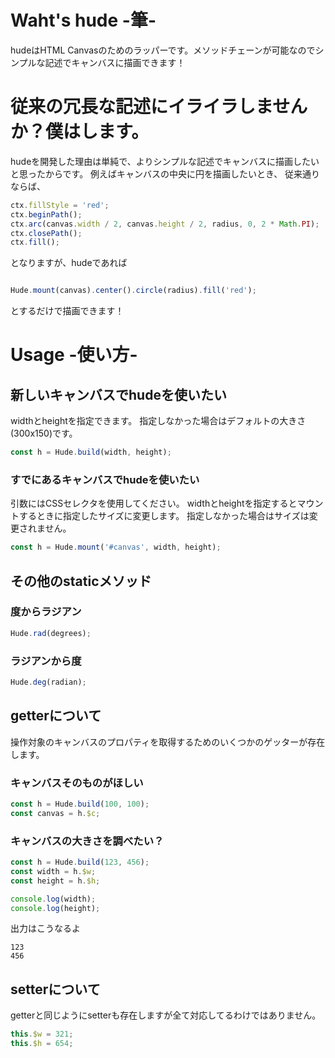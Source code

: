 # Waht's hude -筆-
hudeはHTML Canvasのためのラッパーです。メソッドチェーンが可能なのでシンプルな記述でキャンバスに描画できます！

# 従来の冗長な記述にイライラしませんか？僕はします。
hudeを開発した理由は単純で、よりシンプルな記述でキャンバスに描画したいと思ったからです。
例えばキャンバスの中央に円を描画したいとき、
従来通りならば、
```js
ctx.fillStyle = 'red';
ctx.beginPath();
ctx.arc(canvas.width / 2, canvas.height / 2, radius, 0, 2 * Math.PI);
ctx.closePath();
ctx.fill();
```
となりますが、hudeであれば
```js

Hude.mount(canvas).center().circle(radius).fill('red');

```
とするだけで描画できます！

# Usage -使い方-

## 新しいキャンバスでhudeを使いたい
widthとheightを指定できます。
指定しなかった場合はデフォルトの大きさ(300x150)です。
```js
const h = Hude.build(width, height);
```

### すでにあるキャンバスでhudeを使いたい
引数にはCSSセレクタを使用してください。
widthとheightを指定するとマウントするときに指定したサイズに変更します。
指定しなかった場合はサイズは変更されません。
```js
const h = Hude.mount('#canvas', width, height);
```

## その他のstaticメソッド

### 度からラジアン
```js
Hude.rad(degrees);
```

### ラジアンから度
```js
Hude.deg(radian);
```

## getterについて
操作対象のキャンバスのプロパティを取得するためのいくつかのゲッターが存在します。

### キャンバスそのものがほしい

```js
const h = Hude.build(100, 100);
const canvas = h.$c;
```

### キャンバスの大きさを調べたい？
```js
const h = Hude.build(123, 456);
const width = h.$w;
const height = h.$h;

console.log(width); 
console.log(height);
```
出力はこうなるよ
```
123
456
```

## setterについて
getterと同じようにsetterも存在しますが全て対応してるわけではありません。
```js
this.$w = 321;
this.$h = 654;
```
